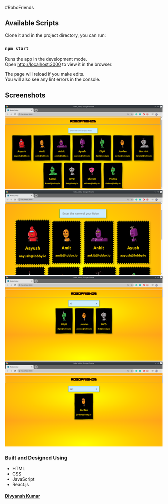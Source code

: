 #RoboFriends

## Available Scripts
Clone it and in the project directory, you can run:

### `npm start`

Runs the app in the development mode.<br />
Open [http://localhost:3000](http://localhost:3000) to view it in the browser.

The page will reload if you make edits.<br />
You will also see any lint errors in the console.

## Screenshots
![Robo](https://raw.githubusercontent.com/jordandivyansh/robo-friends/master/screenshots/Screenshot_20200523_031235.png)
![Robo](https://raw.githubusercontent.com/jordandivyansh/robo-friends/master/screenshots/Screenshot_20200523_031255.png)
![Robo](https://raw.githubusercontent.com/jordandivyansh/robo-friends/master/screenshots/Screenshot_20200523_031308.png)
![Robo](https://raw.githubusercontent.com/jordandivyansh/robo-friends/master/screenshots/Screenshot_20200523_031313.png)

### Built and Designed Using
- HTML
- CSS
- JavaScript
- React.js

#### [Divyansh Kumar](https://jordandivyansh.github.io/divyanshkumar)

